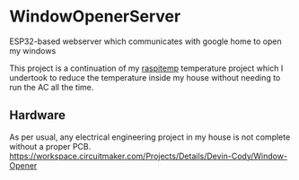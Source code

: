 # WindowOpenerServer
ESP32-based webserver which communicates with google home to open my windows

This project is a continuation of my [raspitemp](https://github.com/devincody/raspitemp) temperature project which I undertook to reduce the temperature inside my house without needing to run the AC all the time. 


## Hardware
As per usual, any electrical engineering project in my house is not complete without a proper PCB.
https://workspace.circuitmaker.com/Projects/Details/Devin-Cody/Window-Opener
